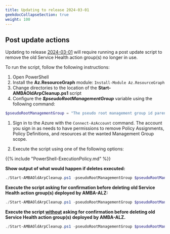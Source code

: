 ```yaml
---
title: Updating to release 2024-03-01
geekdocCollapseSection: true
weight: 100
---
```


## Post update actions

Updating to release [2024-03-01](../../Whats-New#2024-03-01) will require running a post update script to remove the old Service Health action group(s) no longer in use.

  To run the script, follow the following instructions:

  1. Open PowerShell
  2. Install the **Az.ResourceGraph** module: `Install-Module Az.ResourceGraph`
  3. Change directories to the location of the **Start-AMBAOldArpCleanup.ps1** script
  4. Configure the _**$pseudoRootManagementGroup**_ variable using the following command:

  ```powershell
  $pseudoRootManagementGroup = "The pseudo root management group id parenting the identity, management and connectivity management groups"
  ```

  1. Sign in to the Azure with the `Connect-AzAccount` command. The account you sign in as needs to have permissions to remove Policy Assignments, Policy Definitions, and resources at the wanted Management Group scope.

  2. Execute the script using one of the following options:

  {{% include "PowerShell-ExecutionPolicy.md" %}}

  **Show output of what would happen if deletes executed:**

  ```powershell
  ./Start-AMBAOldArpCleanup.ps1 -pseudoRootManagementGroup $pseudoRootManagementGroup -WhatIf
  ```

  **Execute the script asking for confirmation before deleting old Service Health action group(s) deployed by AMBA-ALZ:**

  ```powershell
  ./Start-AMBAOldArpCleanup.ps1 -pseudoRootManagementGroup $pseudoRootManagementGroup
  ```

  **Execute the script <ins>without</ins> asking for confirmation before deleting old Service Health action group(s) deployed by AMBA-ALZ.**

  ```powershell
  ./Start-AMBAOldArpCleanup.ps1 -pseudoRootManagementGroup $pseudoRootManagementGroup -Confirm:$false
  ```
